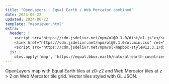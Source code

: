 ```yaml
---
title: "OpenLayers - Equal Earth / Web Mercator combined"
date: 2024-06-22
updated: 2024-06-22
template: "mapviewer.html"
extra:
  header: |
    <script src="https://cdn.jsdelivr.net/npm/ol@9.1.0/dist/ol.js"></script>
    <link href="https://cdn.jsdelivr.net/npm/ol@9.1.0/ol.min.css" rel="stylesheet">
    <script src="https://cdn.jsdelivr.net/npm/ol-mapbox-style@12.3.1/dist/olms.js"></script>
  js: |
    olms.apply('map', 'https://equal.bbox.earth/natural-earth-countries-style-eq2merc.json');
---
```


OpenLayers map with Equal Earth tiles at z0-z2 and Web Mercator tiles at z > 2 on Web Mercator tile grid. Vector tiles styled with GL JSON.
